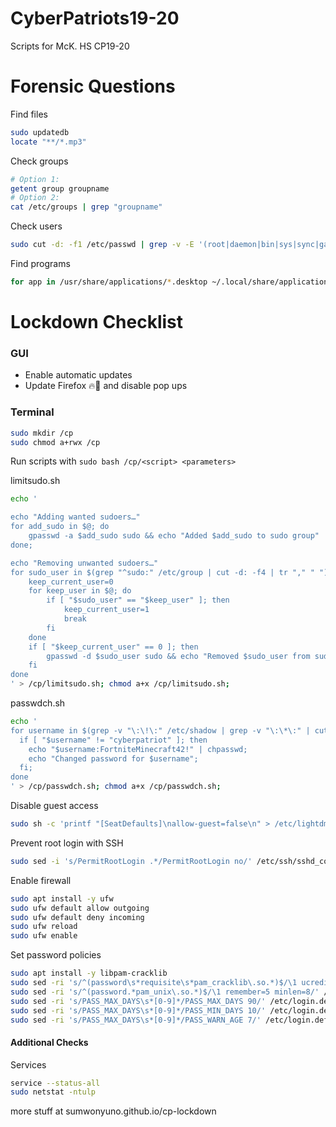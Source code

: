 # CyberPatriots19-20
Scripts for McK. HS CP19-20

# Forensic Questions

Find files

```bash
sudo updatedb
locate "**/*.mp3"
```

Check groups

```bash
# Option 1:
getent group groupname
# Option 2:
cat /etc/groups | grep "groupname"
```

Check users
```bash
sudo cut -d: -f1 /etc/passwd | grep -v -E '(root|daemon|bin|sys|sync|games|man|lp|mail|news|uucp|proxy|www-data|backup|list|irc|gnats|nobody|libuuid|syslog|messagebus|colord|lightdm|whoopsie|avahi-autoipd|avahi|usbmux|kernoops|pulse|rtkit|speech-dispatcher|dispatcher|hplip|saned|ubuntu|_apt|uuidd|dnsmasq|geoclue|gnome-initial-setup|gdm|vboxadd|sshd)'
```

Find programs
```bash
for app in /usr/share/applications/*.desktop ~/.local/share/applications/*.desktop; do app="${app##/*/}"; echo "${app::-8}"; done
```

# Lockdown Checklist

### GUI

* Enable automatic updates
* Update Firefox 🔥🦊 and disable pop ups

### Terminal

```bash
sudo mkdir /cp
sudo chmod a+rwx /cp
```
Run scripts with `sudo bash /cp/<script> <parameters>`

limitsudo.sh

```bash
echo '

echo "Adding wanted sudoers…"
for add_sudo in $@; do
    gpasswd -a $add_sudo sudo && echo "Added $add_sudo to sudo group"
done;

echo "Removing unwanted sudoers…"
for sudo_user in $(grep "^sudo:" /etc/group | cut -d: -f4 | tr "," " "); do
    keep_current_user=0
    for keep_user in $@; do
        if [ "$sudo_user" == "$keep_user" ]; then
            keep_current_user=1
            break
        fi
    done
    if [ "$keep_current_user" == 0 ]; then
        gpasswd -d $sudo_user sudo && echo "Removed $sudo_user from sudo group"
    fi
done
' > /cp/limitsudo.sh; chmod a+x /cp/limitsudo.sh;
```

passwdch.sh

```bash
echo '
for username in $(grep -v "\:\!\:" /etc/shadow | grep -v "\:\*\:" | cut -d: -f1); do
  if [ "$username" != "cyberpatriot" ]; then
    echo "$username:FortniteMinecraft42!" | chpasswd;
    echo "Changed password for $username";
  fi;
done
' > /cp/passwdch.sh; chmod a+x /cp/passwdch.sh;
```

Disable guest access
```bash
sudo sh -c 'printf "[SeatDefaults]\nallow-guest=false\n" > /etc/lightdm/lightdm.conf.d/50-no-guest.conf'
```

Prevent root login with SSH
```bash
sudo sed -i 's/PermitRootLogin .*/PermitRootLogin no/' /etc/ssh/sshd_config
```

Enable firewall
```bash
sudo apt install -y ufw
sudo ufw default allow outgoing
sudo ufw default deny incoming
sudo ufw reload
sudo ufw enable
```

Set password policies
```bash
sudo apt install -y libpam-cracklib
sudo sed -ri 's/^(password\s*requisite\s*pam_cracklib\.so.*)$/\1 ucredit=-1 lcredit=-1 dcredit=-1 ocredit=-1/' /etc/pam.d/common-password
sudo sed -ri 's/^(password.*pam_unix\.so.*)$/\1 remember=5 minlen=8/' /etc/pam.d/common-password
sudo sed -ri 's/PASS_MAX_DAYS\s*[0-9]*/PASS_MAX_DAYS 90/' /etc/login.defs
sudo sed -ri 's/PASS_MAX_DAYS\s*[0-9]*/PASS_MIN_DAYS 10/' /etc/login.defs
sudo sed -ri 's/PASS_MAX_DAYS\s*[0-9]*/PASS_WARN_AGE 7/' /etc/login.defs
```

#### Additional Checks

Services
```bash
service --status-all
sudo netstat -ntulp
```

more stuff at sumwonyuno.github.io/cp-lockdown
